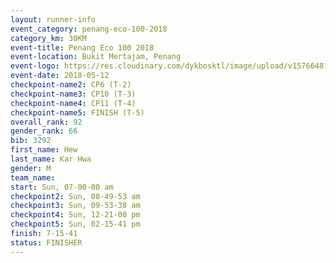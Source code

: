 ```yaml
--- 
layout: runner-info 
event_category: penang-eco-100-2018 
category_km: 30KM 
event-title: Penang Eco 100 2018 
event-location: Bukit Mertajam, Penang 
event-logo: https://res.cloudinary.com/dykbosktl/image/upload/v1576648106/Logo/Logo_lovxhg.jpg 
event-date: 2018-05-12 
checkpoint-name2: CP6 (T-2) 
checkpoint-name3: CP10 (T-3) 
checkpoint-name4: CP11 (T-4) 
checkpoint-name5: FINISH (T-5) 
overall_rank: 92
gender_rank: 66
bib: 3292
first_name: Hew
last_name: Kar Hwa
gender: M
team_name: 
start: Sun, 07-00-00 am
checkpoint2: Sun, 08-49-53 am
checkpoint3: Sun, 09-53-38 am
checkpoint4: Sun, 12-21-00 pm
checkpoint5: Sun, 02-15-41 pm
finish: 7-15-41
status: FINISHER
--- 
```

